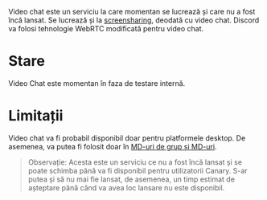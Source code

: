<!-- TITLE:Video Chat -->

Video chat este un serviciu la care momentan se lucrează și care nu a fost încă lansat. Se lucrează și la [screensharing](/screensharing), deodată cu video chat. Discord va folosi tehnologie WebRTC modificată pentru video chat.

# Stare

Video Chat este momentan în faza de testare internă.

# Limitații

Video chat va fi probabil disponibil doar pentru platformele desktop. De asemenea, va putea fi folosit doar în [MD-uri de grup și MD-uri](/direct-messages).

> Observație: Acesta este un serviciu ce nu a fost încă lansat și se poate schimba până va fi disponibil pentru utilizatorii Canary. S-ar putea și să nu mai fie lansat, de asemenea, un timp estimat de așteptare până când va avea loc lansare nu este disponibil.